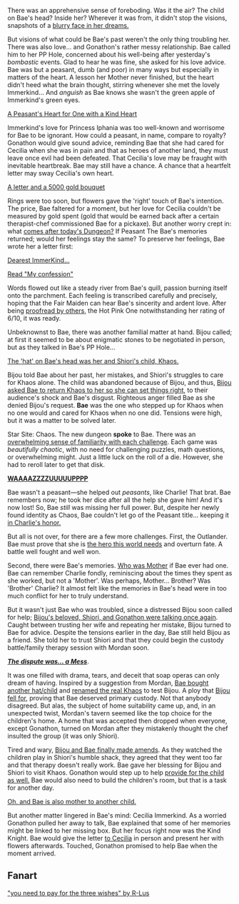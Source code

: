 There was an apprehensive sense of foreboding. Was it the air? The child on Bae's head? Inside her? Wherever it was from, it didn't stop the visions, snapshots of a [blurry face in her dreams.](https://youtu.be/L7rBGepFrXA?t=824)

But visions of what could be Bae's past weren't the only thing troubling her. There was also love... and Gonathon's rather messy relationship. Bae called him to her PP Hole, concerned about his well-being after yesterday's _bombastic_ events. Glad to hear he was fine, she asked for his love advice. Bae was but a peasant, dumb (and poor) in many ways but especially in matters of the heart. A lesson her Mother never finished, but the heart didn't heed what the brain thought, stirring whenever she met the lovely Immerkind... And _anguish_ as Bae knows she wasn't the green apple of Immerkind's green eyes.

[A Peasant's Heart for One with a Kind Heart](#embed:https://youtu.be/L7rBGepFrXA?t=1318)

Immerkind's love for Princess Iphania was too well-known and worrisome for Bae to be ignorant. How could a peasant, in name, compare to royalty? Gonathon would give sound advice, reminding Bae that she had cared for Cecilia when she was in pain and that as heroes of another land, they must leave once evil had been defeated. That Cecilia's love may be fraught with inevitable heartbreak. Bae may still have a chance. A chance that a heartfelt letter may sway Cecilia's own heart.

[A letter and a 5000 gold bouquet](#embed:https://youtu.be/L7rBGepFrXA?t=1762)

Rings were too soon, but flowers gave the 'right' touch of Bae's intention. The price, Bae faltered for a moment, but her love for Cecilia couldn't be measured by gold spent (gold that would be earned back after a certain therapist-chef commissioned Bae for a pickaxe). But another worry crept in: what [comes after today's Dungeon?](https://youtu.be/L7rBGepFrXA?t=2262) If Peasant The Bae's memories returned; would her feelings stay the same? To preserve her feelings, Bae wrote her a letter first:

[Dearest ImmerKind...](#embed:https://youtu.be/L7rBGepFrXA?t=2543)

[Read "My confession"](#text:my-confession)

Words flowed out like a steady river from Bae's quill, passion burning itself onto the parchment. Each feeling is transcribed carefully and precisely, hoping that the Fair Maiden can hear Bae's sincerity and ardent love. After being [proofread by others](https://youtu.be/L7rBGepFrXA?t=3130), the Hot Pink One notwithstanding her rating of 6/10, it was ready.

Unbeknownst to Bae, there was another familial matter at hand. Bijou called; at first it seemed to be about enigmatic stones to be negotiated in person, but as they talked in Bae's PP Hole...

[The 'hat' on Bae's head was her and Shiori's child, Khaos.](#embed:https://youtu.be/L7rBGepFrXA?t=3580)

Bijou told Bae about her past, her mistakes, and Shiori's struggles to care for Khaos alone. The child was abandoned because of Bijou, and thus, [Bijou asked Bae to return Khaos to her so she can set things right](https://youtu.be/L7rBGepFrXA?t=3620), to their audience's shock and Bae's disgust. Righteous anger filled Bae as she denied Bijou's request. **Bae** was the one who stepped up for Khaos when no one would and cared for Khaos when no one did. Tensions were high, but it was a matter to be solved later.

Star Site: Chaos. The new dungeon **spoke** to Bae. There was an [overwhelming sense of familiarity with each challenge](https://youtu.be/L7rBGepFrXA?t=4434). Each game was _beautifully chaotic_, with no need for challenging puzzles, math questions, or overwhelming might. Just a little luck on the roll of a die. However, she had to reroll later to get that disk.

[**WAAAAZZZZUUUUUPPPP**](#embed:https://www.youtube.com/watch?v=aSFZwinYaaU)

Bae wasn't a peasant—she helped out _peasants_, like Charlie! That brat. Bae remembers now; he took her dice after all the help she gave him! And it's now lost! So, Bae _still_ was missing her full power. But, despite her newly found identity as Chaos, Bae couldn't let go of the Peasant title... keeping it [in Charlie's honor.](https://youtu.be/L7rBGepFrXA?t=5680)

But all is not over, for there are a few more challenges. First, the Outlander. Bae must prove that she is [the hero this world needs](https://youtu.be/L7rBGepFrXA?t=6108) and overturn fate. A battle well fought and well won.

Second, there were Bae's memories. [Who was Mother](https://youtu.be/L7rBGepFrXA?t=6505) if Bae ever had one. Bae can remember Charlie fondly, reminiscing about the times they spent as she worked, but not a 'Mother'. Was perhaps, Mother... Brother? Was 'Brother' Charlie? It almost felt like the memories in Bae's head were in too much conflict for her to truly understand.

But it wasn't just Bae who was troubled, since a distressed Bijou soon called for help; [Bijou's beloved, Shiori, and Gonathon were talking once again](https://youtu.be/L7rBGepFrXA?t=10880). Caught between trusting her wife and repeating her mistake, Bijou turned to Bae for advice. Despite the tensions earlier in the day, Bae still held Bijou as a friend. She told her to trust Shiori and that they could begin the custody battle/family therapy session with Mordan soon.

[**_The dispute was... a Mess_**](https://youtu.be/L7rBGepFrXA?t=11850).

It was one filled with drama, tears, and deceit that soap operas can only dream of having. Inspired by a suggestion from Mordan, [Bae bought another hat/child](https://youtu.be/L7rBGepFrXA?t=11383) and [renamed the real Khaos](https://youtu.be/L7rBGepFrXA?t=11464) to test Bijou. A ploy that [Bijou fell for](https://youtu.be/L7rBGepFrXA?t=12085), proving that Bae deserved primary custody. Not that anybody disagreed. But alas, the subject of home suitability came up, and, in an unexpected twist, Mordan's tavern seemed like the top choice for the children's home. A home that was accepted then dropped when everyone, except Gonathon, turned on Mordan after they mistakenly thought the chef insulted the group (it was only Shiori).

Tired and wary, [Bijou and Bae finally made amends](https://youtu.be/L7rBGepFrXA?t=13039h). As they watched the children play in Shiori's humble shack, they agreed that they went too far and that therapy doesn't really work. Bae gave her blessing for Bijou and Shiori to visit Khaos. Gonathon would step up to help [provide for the child as well.](https://youtu.be/L7rBGepFrXA?t=13387) Bae would also need to build the children's room, but that is a task for another day.

[Oh, and Bae is also mother to another child.](#embed:https://youtu.be/L7rBGepFrXA?t=13027)

But another matter lingered in Bae's mind: Cecilia Immerkind. As a worried Gonathon pulled her away to talk, Bae explained that some of her memories might be linked to her missing box. But her focus right now was the Kind Knight. Bae would give the letter [to Cecilia](https://youtu.be/L7rBGepFrXA?t=13807) in person and present her with flowers afterwards. Touched, Gonathon promised to help Bae when the moment arrived.

## Fanart

["you need to pay for the three wishes" by R-Lus](https://x.com/RLus654/status/1920313961980793313)
